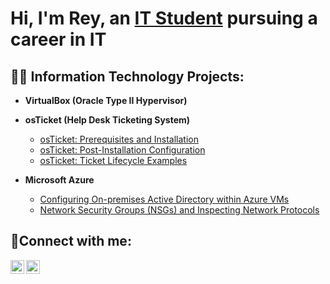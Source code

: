 <h1>Hi, I'm Rey, an <a href="https://linkedin.com/in/reyespinoza255">IT Student</a> pursuing a career in IT</h1>

<h2>👨‍💻 Information Technology Projects:</h2>

- <b>VirtualBox (Oracle Type II Hypervisor)</b>

- <b>osTicket (Help Desk Ticketing System)</b>
  - [osTicket: Prerequisites and Installation](https://github.com/reyespinoza/osticket-prereqs)
  - [osTicket: Post-Installation Configuration](https://github.com/reyespinoza/post-install-config)
  - [osTicket: Ticket Lifecycle Examples](https://github.com/reyespinoza/ticket-lifecycle)
- <b>Microsoft Azure</b>
  - [Configuring On-premises Active Directory within Azure VMs](https://github.com/reyespinoza/configure-ad)
  - [Network Security Groups (NSGs) and Inspecting Network Protocols](https://github.com/reyespinoza/azure-network-protocols)

<h2>🤳Connect with me:</h2>

[<img align="left" alt="Josh | Twitter" width="22px" src="https://cdn.jsdelivr.net/npm/simple-icons@v3/icons/twitter.svg" />][twitter]
[<img align="left" alt="Josh | LinkedIn" width="22px" src="https://cdn.jsdelivr.net/npm/simple-icons@v3/icons/linkedin.svg" />][linkedin]

[twitter]: https://twitter.com/reynet127
[linkedin]: https://linkedin.com/in/reyespinoza255
